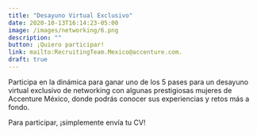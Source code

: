 ```yaml
---
title: "Desayuno Virtual Exclusivo"
date: 2020-10-13T16:14:23-05:00
image: /images/networking/6.png
description: ""
button: ¡Quiero participar!
link: mailto:RecruitingTeam.Mexico@accenture.com.
draft: true
---
```


Participa en la dinámica para ganar uno de los 5 pases para un desayuno virtual exclusivo de networking con algunas prestigiosas mujeres de Accenture México, donde podrás conocer sus experiencias y retos más a fondo.

Para participar, ¡simplemente envía tu CV!
